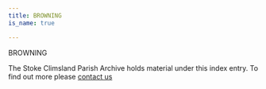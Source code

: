 ```yaml
---
title: BROWNING
is_name: true

---
```


BROWNING


The Stoke Climsland Parish Archive holds material under this index entry. To find out more please [contact us](/contact/)
